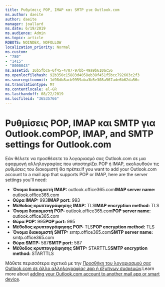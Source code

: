 ```yaml
---
title: Ρυθμίσεις POP, IMAP και SMTP για Outlook.com
ms.author: daeite
author: daeite
manager: joallard
ms.date: 6/19/2019
ms.audience: Admin
ms.topic: article
ROBOTS: NOINDEX, NOFOLLOW
localization_priority: Normal
ms.custom:
- "780"
- "1415"
- "8000043"
ms.assetid: 16b5fbc6-6f45-4707-97bb-49a9b610ac56
ms.openlocfilehash: 92b350c15883d4058eb38f451f5bcc792603c2f3
ms.sourcegitcommit: 1d98db8acb9959aba3b5e308a567ade6b62da56c
ms.translationtype: MT
ms.contentlocale: el-GR
ms.lasthandoff: 08/22/2019
ms.locfileid: "36535766"
---
```

# <a name="pop-imap-and-smtp-settings-for-outlookcom"></a><span data-ttu-id="af062-102">Ρυθμίσεις POP, IMAP και SMTP για Outlook.com</span><span class="sxs-lookup"><span data-stu-id="af062-102">POP, IMAP, and SMTP settings for Outlook.com</span></span>

<span data-ttu-id="af062-103">Εάν θέλετε να προσθέσετε το λογαριασμό σας Outlook.com σε μια εφαρμογή αλληλογραφίας που υποστηρίζει POP ή IMAP, ακολουθούν τις ρυθμίσεις του διακομιστή θα πρέπει:</span><span class="sxs-lookup"><span data-stu-id="af062-103">If you want to add your Outlook.com account to a mail app that supports POP or IMAP, here are the server settings you'll need:</span></span>
  
- <span data-ttu-id="af062-104">**Όνομα διακομιστή IMAP:** outlook.office365.com</span><span class="sxs-lookup"><span data-stu-id="af062-104">**IMAP server name:** outlook.office365.com</span></span>
- <span data-ttu-id="af062-105">**Θύρα IMAP:** 993</span><span class="sxs-lookup"><span data-stu-id="af062-105">**IMAP port:** 993</span></span>
- <span data-ttu-id="af062-106">**Μέθοδος κρυπτογράφησης IMAP:** TLS</span><span class="sxs-lookup"><span data-stu-id="af062-106">**IMAP encryption method:** TLS</span></span>
- <span data-ttu-id="af062-107">**Όνομα διακομιστή POP:** outlook.office365.com</span><span class="sxs-lookup"><span data-stu-id="af062-107">**POP server name:** outlook.office365.com</span></span>  
- <span data-ttu-id="af062-108">**Θύρα POP:** 995</span><span class="sxs-lookup"><span data-stu-id="af062-108">**POP port:** 995</span></span>  
- <span data-ttu-id="af062-109">**Μέθοδος κρυπτογράφησης POP:** TLS</span><span class="sxs-lookup"><span data-stu-id="af062-109">**POP encryption method:** TLS</span></span>  
- <span data-ttu-id="af062-110">**Όνομα διακομιστή SMTP:** smtp.office365.com</span><span class="sxs-lookup"><span data-stu-id="af062-110">**SMTP server name:** smtp.office365.com</span></span>
- <span data-ttu-id="af062-111">**Θύρα SMTP:** 587</span><span class="sxs-lookup"><span data-stu-id="af062-111">**SMTP port:** 587</span></span>
- <span data-ttu-id="af062-112">**Μέθοδος κρυπτογράφησης SMTP:** STARTTLS</span><span class="sxs-lookup"><span data-stu-id="af062-112">**SMTP encryption method:** STARTTLS</span></span>

<span data-ttu-id="af062-113">Μάθετε περισσότερα σχετικά με την [Προσθήκη του λογαριασμού σας Outlook.com σε άλλο αλληλογραφίας app ή έξυπνων συσκευών](https://support.office.com/article/73f3b178-0009-41ae-aab1-87b80fa94970?wt.mc_id=Office_Outlook_com_Alchemy).</span><span class="sxs-lookup"><span data-stu-id="af062-113">Learn more about [adding your Outlook.com account to another mail app or smart device](https://support.office.com/article/73f3b178-0009-41ae-aab1-87b80fa94970?wt.mc_id=Office_Outlook_com_Alchemy).</span></span>